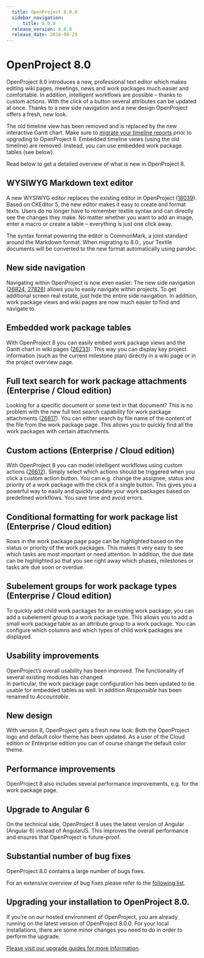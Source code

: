 ```yaml
---
  title: OpenProject 8.0.0
  sidebar_navigation:
      title: 8.0.0
  release_version: 8.0.0
  release_date: 2018-08-29
---
```



# OpenProject 8.0

OpenProject 8.0 introduces a new, professional text editor which makes
editing wiki pages, meetings, news and work packages much easier and
comfortable. In addition, intelligent workflows are possible – thanks to
custom actions. With the click of a button several attributes can be
updated at once. Thanks to a new side navigation and a new design
OpenProject offers a fresh, new look.

The old timeline view has been removed and is replaced by the new
interactive Gantt chart. Make sure to [migrate your timeline
reports](https://www.openproject.org/blog/old-timeline-view-discontinued-please-migrate-timeline-openproject-7-0/)
prior to upgrading to OpenProject 8. Embedded timeline views (using the
old timeline) are removed. Instead, you can use embedded work package
tables (see below).

Read below to get a detailed overview of what is new in OpenProject 8.

## WYSIWYG Markdown text editor

A new WYSIWYG editor replaces the existing editor in OpenProject
([18039](https://community.openproject.com/projects/openproject/work_packages/18039/activity)).
Based on CKEditor 5, the new editor makes it easy to create and format
texts. Users do no longer have to remember textile syntax and can
directly see the changes they make. No matter whether you want to add an
image, enter a macro or create a table – everything is just one click
away.

The syntax format powering the editor is CommonMark, a joint standard
around the Markdown format. When migrating to 8.0., your Textile
documents will be converted to the new format automatically using
pandoc.



## New side navigation

Navigating within OpenProject is now even easier: The new side
navigation
([26824](https://community.openproject.com/projects/openproject/work_packages/26824/activity),
[27828](https://community.openproject.com/projects/openproject/work_packages/27828/activity))
allows you to easily navigate within projects. To get additional screen
real estate, just hide the entire side navigation. In addition, work
package views and wiki pages are now much easier to find and navigate
to.



## Embedded work package tables

With OpenProject 8 you can easily embed work package views and the Gantt
chart in wiki pages
([26233](https://community.openproject.com/projects/openproject/work_packages/26233/activity)).
This way you can display key project information (such as the current
milestone plan) directly in a wiki page or in the project overview page.



## Full text search for work package attachments (Enterprise / Cloud edition)

Looking for a specific document or some text in that document? This is
no problem with the new full text search capability for work package
attachments
([26817](https://community.openproject.com/projects/openproject/work_packages/26817/activity)).
You can either search by file name of the content of the file from the
work package page. This allows you to quickly find all the work packages
with certain attachments.



## Custom actions (Enterprise / Cloud edition)

With OpenProject 8 you can model intelligent workflows using custom
actions
([26612](https://community.openproject.com/projects/openproject/work_packages/26612/activity)).
Simply select which actions should be triggered when you click a custom
action button. You can e.g. change the assignee, status and priority of
a work package with the click of a single button. This gives you a
powerful way to easily and quickly update your work packages based on
predefined workflows. You save time and avoid errors.



## Conditional formatting for work package list (Enterprise / Cloud edition)

Rows in the work package page page can be highlighted based on the
status or priority of the work packages. This makes it very easy to see
which tasks are most important or need attention. In addition, the due
date can be highlighted so that you see right away which phases,
milestones or tasks are due soon or overdue.



## Subelement groups for work package types (Enterprise / Cloud edition)

To quickly add child work packages for an existing work package, you can
add a subelement group to a work package type. This allows you to add a
small work package table as an attribute group to a work package. You
can configure which columns and which types of child work packages are
displayed.



## Usability improvements

OpenProject’s overall usability has been improved. The functionality of
several existing modules has changed.  
In particular, the work package page configuration has been updated to
be usable for embedded tables as well. In addition
*Responsible* has been renamed to *Accountable*.



## New design

With version 8, OpenProject gets a fresh new look: Both the OpenProject
logo and default color theme has been updated. As a user of the Cloud
edition or Enterprise edition you can of course change the default color
theme.

## Performance improvements

OpenProject 8 also includes several performance improvements, e.g. for
the work package page.

## Upgrade to Angular 6

On the technical side, OpenProject 8 uses the latest version of Angular
(Angular 6) instead of AngularJS. This improves the overall performance
and ensures that OpenProject is future-proof.

## Substantial number of bug fixes

OpenProject 8.0 contains a large number of bugs fixes.

For an extensive overview of bug fixes please refer to the [following
list](https://community.openproject.com/projects/openproject/work_packages?query_props=%7B%22c%22:%5B%22id%22,%22subject%22,%22type%22,%22status%22,%22assignee%22%5D,%22tzl%22:%22days%22,%22hi%22:false,%22g%22:%22%22,%22t%22:%22parent:desc%22,%22f%22:%5B%7B%22n%22:%22version%22,%22o%22:%22%253D%22,%22v%22:%5B%22818%22%5D%7D,%7B%22n%22:%22type%22,%22o%22:%22%253D%22,%22v%22:%5B%221%22%5D%7D,%7B%22n%22:%22subprojectId%22,%22o%22:%22*%22,%22v%22:%5B%5D%7D%5D,%22pa%22:1,%22pp%22:20%7D).

## Upgrading your installation to OpenProject 8.0.

If you’re on our hosted environment of OpenProject, you are already
running on the latest version of OpenProject 8.0.0. For your local
installations, there are some minor changes you need to do in order to
perform the upgrade.

[Please visit our upgrade guides for more
information](../../../installation-and-operations/operation/upgrading/).
